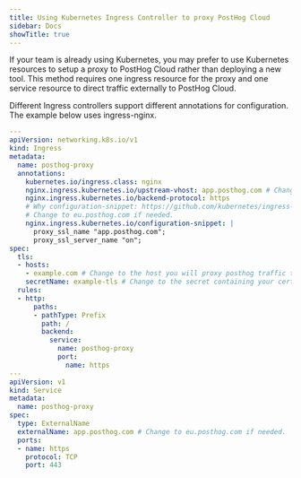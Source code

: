 ```yaml
---
title: Using Kubernetes Ingress Controller to proxy PostHog Cloud
sidebar: Docs
showTitle: true
---
```


If your team is already using Kubernetes, you may prefer to use Kubernetes resources to setup a proxy to PostHog Cloud rather than deploying a new tool. This method requires one ingress resource for the proxy and one service resource to direct traffic externally to PostHog Cloud.

Different Ingress controllers support different annotations for configuration. The example below uses ingress-nginx.

```yaml
---
apiVersion: networking.k8s.io/v1
kind: Ingress
metadata:
  name: posthog-proxy
  annotations:
    kubernetes.io/ingress.class: nginx
    nginx.ingress.kubernetes.io/upstream-vhost: app.posthog.com # Change to eu.posthog.com if needed.
    nginx.ingress.kubernetes.io/backend-protocol: https
    # Why configuration-snippet: https://github.com/kubernetes/ingress-nginx/issues/6728
    # Change to eu.posthog.com if needed.
    nginx.ingress.kubernetes.io/configuration-snippet: |
      proxy_ssl_name "app.posthog.com";
      proxy_ssl_server_name "on";
spec:
  tls:
  - hosts:
    - example.com # Change to the host you will proxy posthog traffic through.
    secretName: example-tls # Change to the secret containing your certificate.
  rules:
  - http:
      paths:
      - pathType: Prefix
        path: /
        backend:
          service:
            name: posthog-proxy
            port:
              name: https
---
apiVersion: v1
kind: Service
metadata:
  name: posthog-proxy
spec:
  type: ExternalName
  externalName: app.posthog.com # Change to eu.posthog.com if needed.
  ports:
  - name: https
    protocol: TCP
    port: 443
```
